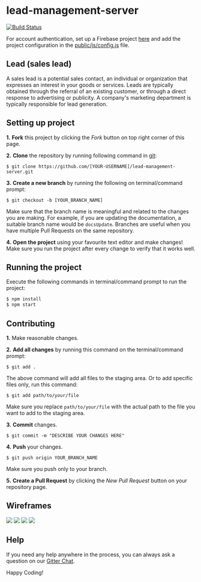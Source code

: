 # lead-management-server
[![Build Status](https://travis-ci.org/JBossOutreach/lead-management-server.svg?branch=master)](https://travis-ci.org/JBossOutreach/lead-management-server)

For account authentication, set up a Firebase project [here](https://console.firebase.google.com)
and add the project configuration in the [public/js/config.js](https://github.com/jboss-outreach/lead-management-server/blob/master/public/js/config.js) file.

## Lead (sales lead)
A sales lead is a potential sales contact, an individual or organization that expresses an interest in your goods or services. Leads are typically obtained through the referral of an existing customer, or through a direct response to advertising or publicity. A company's marketing department is typically responsible for lead generation.



## Setting up project

**1.** **Fork** this project by clicking the _Fork_ button on top right corner of this page.

**2.** **Clone** the repository by running following command in [git](https://git-scm.com/):
```
$ git clone https://github.com/[YOUR-USERNAME]/lead-management-server.git
```

**3.** **Create a new branch** by running the following on terminal/command prompt:
```
$ git checkout -b [YOUR_BRANCH_NAME]
```
Make sure that the branch name is meaningful and related to the changes you are making. For example, if you are updating the documentation, a suitable branch name would be `docsUpdate`. Branches are useful when you have multiple Pull Requests on the same repository.

**4.** **Open the project** using your favourite text editor and make changes! Make sure you run the project after every change to verify that it works well.


## Running the project

Execute the following commands in terminal/command prompt to run the project:
```sh
$ npm install
$ npm start
```

## Contributing

**1.** Make reasonable changes.

**2.** **Add all changes** by running this command on the terminal/command prompt:
```
$ git add .
```

The above command will add all files to the staging area.
Or to add specific files only, run this command:
```
$ git add path/to/your/file
```
Make sure you replace `path/to/your/file` with the actual path to the file you want to add to the staging area.

**3.** **Commit** changes.
```
$ git commit -m "DESCRIBE YOUR CHANGES HERE"
```
**4.** **Push** your changes.
```
$ git push origin YOUR_BRANCH_NAME
```
Make sure you push only to your branch.

**5.** **Create a Pull Request** by clicking the _New Pull Request_ button on your repository page.
  
  
## Wireframes
![](https://raw.githubusercontent.com/JBossOutreach/lead-management-server/Images/Image1.jpg)
![](https://raw.githubusercontent.com/JBossOutreach/lead-management-server/Images/Image2.jpg)
![](https://raw.githubusercontent.com/JBossOutreach/lead-management-server/Images/Image3.jpg)
![](https://raw.githubusercontent.com/JBossOutreach/lead-management-server/Images/Image4.jpg)
## Help
If you need any help anywhere in the process, you can always ask a question on our [Gitter Chat](https://gitter.im/jboss-outreach/gci).


Happy Coding!
